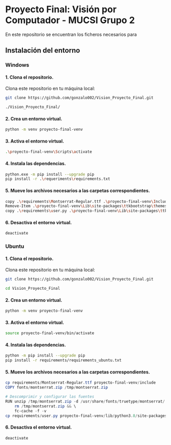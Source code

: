 # Proyecto Final: Visión por Computador - MUCSI Grupo 2
En este repositorio se encuentran los ficheros necesarios para

## Instalación del entorno

### Windows

#### 1. Clona el repositorio.
Clona este repositorio en tu máquina local:
```bash
git clone https://github.com/gonzalo002/Vision_Proyecto_Final.git
```
```bash
./Vision_Proyecto_Final/
```

#### 2. Crea un entorno virtual.
```bash
python -m venv proyecto-final-venv
```
#### 3. Activa el entorno virtual.
```bash
.\proyecto-final-venv\Scripts\activate
```
#### 4. Instala las dependencias.
```bash
python.exe -m pip install --upgrade pip
pip install -r .\requeriments\requirements.txt
```
#### 5. Mueve los archivos necesarios a las carpetas correspondientes.
```bash
copy .\requirements\Montserrat-Regular.ttf .\proyecto-final-venv\Include\
Remove-Item .\proyecto-final-venv\Lib\site-packages\ttkbootstrap\themes\user.py
copy .\requirements\user.py .\proyecto-final-venv\Lib\site-packages\ttkbootstrap\themes\
```
#### 6. Desactiva el entorno virtual.
```bash
deactivate
```
### Ubuntu
#### 1. Clona el repositorio.
Clona este repositorio en tu máquina local:
```bash
git clone https://github.com/gonzalo002/Vision_Proyecto_Final.git
```
```bash
cd Vision_Proyecto_Final
```

#### 2. Crea un entorno virtual.
```bash
python -m venv proyecto-final-venv
```
#### 3. Activa el entorno virtual.
```bash
source proyecto-final-venv/bin/activate
```
#### 4. Instala las dependencias.
```bash
python -m pip install --upgrade pip
pip install -r requirements/requirements_ubuntu.txt
```
#### 5. Mueve los archivos necesarios a las carpetas correspondientes.
```powershell
cp requirements/Montserrat-Regular.ttf proyecto-final-venv/include
COPY fonts/montserrat.zip /tmp/montserrat.zip

# Descomprimir y configurar las fuentes
RUN unzip /tmp/montserrat.zip -d /usr/share/fonts/truetype/montserrat/ && \
    rm /tmp/montserrat.zip && \
    fc-cache -f -v
cp requirements/user.py proyecto-final-venv/lib/python3.8/site-packages/ttkbootstrap/themes/
```
#### 6. Desactiva el entorno virtual.
```bash
deactivate
```
